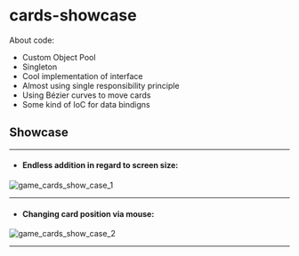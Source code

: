 # cards-showcase
About code:
- Custom Object Pool
- Singleton
- Cool implementation of interface
- Almost using single responsibility principle
- Using Bézier curves to move cards
- Some kind of IoC for data bindigns


## Showcase

____
- #### Endless addition in regard to screen size:
 ![game_cards_show_case_1](https://user-images.githubusercontent.com/20683443/123229257-c8b40000-d4de-11eb-98dd-7cf9c0e06f6c.gif)
____

- #### Changing card position via mouse:
 ![game_cards_show_case_2](https://user-images.githubusercontent.com/20683443/123229372-e719fb80-d4de-11eb-81fc-423a3885b68f.gif)
____
